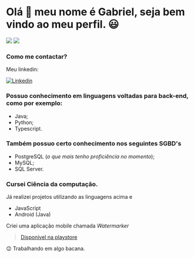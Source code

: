 # Olá 👋 meu nome é Gabriel, seja bem vindo ao meu perfil. 😃

<picture>
  <source
    srcset="https://github-readme-stats.vercel.app/api?username=gomesgr&theme=light&show_icons=true"
    media="(prefers-color-scheme: light)"  
  />
  <img src="https://github-readme-stats.vercel.app/api?username=gomesgr&show_icons=true" />
</picture>

<picture>
  <source 
    srcset="https://github-readme-stats.vercel.app/api/wakatime?username=gomesgr"
    media="(prefers-color-scheme: light)" 
  />
  <img src="https://github-readme-stats.vercel.app/api/wakatime?username=gomesgr" />
</picture>

### Como me contactar?
Meu linkedin:

[![Linkedin](https://encrypted-tbn0.gstatic.com/images?q=tbn:ANd9GcTKaUA6xskJPogWuxh0Xxza_ntxoAXKsmzmNYwdY_96k4EzUgNEKbu3HBJS-xmUVMpUGAmWGC_gqIjexlvPJRselvrsjbNpul4&usqp=CAU&ec=45732302)](https://www.linkedin.com/in/gabrielragomes/)

### Possuo conhecimento em linguagens voltadas para back-end, como por exemplo:
- Java;
- Python;
- Typescript.

### Também possuo certo conhecimento nos seguintes SGBD's
- PostgreSQL (*o que mais tenho proficiência no momento*);
- MySQL;
- SQL Server.

### Cursei Ciência da computação.
Já realizei projetos utilizando as linguagens acima e
- JavaScript
- Android (Java)

Criei uma aplicação mobile chamada *Watermarker*
> [Disponível na playstore](https://play.google.com/store/apps/details?id=com.hetch.watermarker)

😉 Trabalhando em algo bacana.
